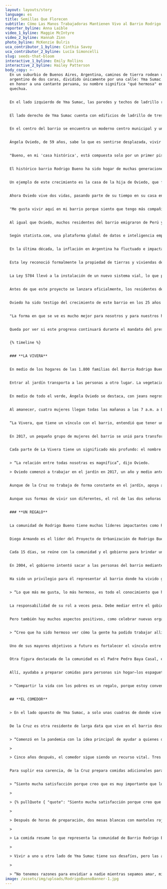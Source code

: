```yaml
---
layout: layouts/story
language: es
title: Semillas Que Florecen
subtitle: Cómo Las Manos Trabajadoras Mantienen Vivo al Barrio Rodrigo Bueno
reporter_byline: Anna Laible
video_1_byline: Maggie McIntyre
video_2_byline: Hannah Zinn
photo_byline: McKenzie Bulris
uca_contributor_1_byline: Cinthia Savoy
uca_contributor_2_byline: Lucía Simoncelli
slug: seeds-that-bloom
interactive_1_byline: Emily Rollins
interactive_2_byline: Hailey Patterson
body_copy: >-
  En un suburbio de Buenos Aires, Argentina, caminos de tierra rodean un barrio
  argentino de dos caras, dividido únicamente por una calle: Yma Sumac. Nombrada
  en honor a una cantante peruana, su nombre significa "qué hermosa" en
  quechua.​


  En el lado izquierdo de Yma Sumac, las paredes y techos de ladrillo rojo y blanco están deteriorados. Algunas familias que viven allí no tienen techo sobre sus cabezas. Su única forma de protección en mal tiempo es una lona negra colgada a siete pies de altura.​


  El lado derecho de Yma Sumac cuenta con edificios de ladrillo de tres pisos recién construidos, con una vivienda en cada nivel y balcones que las acompañan. Las familias suelen tener uno o dos refrigeradores y lavadoras, a diferencia de los del otro lado de la calle, que a menudo lavan su ropa a mano y carecen de electrodomésticos modernos.​


  En el centro del barrio se encuentra un moderno centro municipal y un parque limpio donde los niños juegan al fútbol todas las noches. Más allá de las casas, pasando la calle principal, está el paseo: una acera de concreto que da al Río de la Plata y es una representación de Buenos Aires.​


  Ángela Oviedo, de 59 años, sabe lo que es sentirse desplazada, vivir sin un verdadero sentido de hogar. Oviedo emigró de Ancash, Perú, en 1998 y ha vivido en el Barrio Rodrigo Bueno desde 1999. Su familia fue una de las primeras 40 en asentarse en lo que ahora se considera la parte histórica del barrio.​


  "Bueno, en mi 'casa histórica', está compuesta solo por un primer piso", dijo Oviedo. "Era donde solíamos vivir, solo allí. Solo primer piso".​


  El histórico barrio Rodrigo Bueno ha sido hogar de muchas generaciones como la de Oviedo. Buenos Aires alberga varias "villas miserias", incluida la más grande al norte de la ciudad, la Villa 31. Rodrigo Bueno se llama barrio por su tamaño más pequeño. Aunque la pobreza sigue siendo la norma, con la ayuda de programas sociales financiados por la ciudad y el gobierno federal, las condiciones de vida en muchas villas han mejorado.​


  Un ejemplo de este crecimiento es la casa de la hija de Oviedo, que forma parte del área urbanizada que se ha agregado en los últimos años al barrio. Sin embargo, la vida cambió para Oviedo cuando su hija, Celia, comenzó a luchar contra el alcoholismo. La relación con su hija ha sido difícil en algunos momentos, con la intervención del gobierno en la familia de Oviedo. Para Oviedo, su familia es su prioridad.​


  Ahora Oviedo vive dos vidas, pasando parte de su tiempo en su casa en la zona histórica, pero la mayor parte la pasa en la casa de su hija en la nueva parte del barrio cuando no trabaja como ama de llaves. Viviendo con cuatro de sus nietas y su hijo menor, asumió el rol de figura materna para las niñas.​


  "Me gusta vivir aquí en mi barrio porque siento que tengo más compañía, tener un país, ver a mis compatriotas", dijo. "Ahora aún más, porque mi familia ha crecido, y nada me movería de aquí".​


  Al igual que Oviedo, muchos residentes del barrio emigraron de Perú y Paraguay. Sin embargo, muchos no comparten su visión positiva de sus pobres circunstancias. Debido a la grave pobreza que enfrentan, los residentes están social y físicamente desconectados de sus barrios adyacentes. Muchas partes del barrio carecen de acceso a servicios urbanos, con altos riesgos de delincuencia y problemas de drogas que resultan en una fuerte presencia policial.​


  Según statista.com, una plataforma global de datos e inteligencia empresarial con sede en Alemania, la inflación saltó del 113,5% al 229,8% entre 2023 y 2024. Argentina actualmente ostenta el título de la tasa de inflación anual más alta del mundo.​


  En la última década, la inflación en Argentina ha fluctuado e impactado el mercado inmobiliario, incluido el Barrio Rodrigo Bueno. En marzo de 2017, se aprobó una ley para mejorar la estructura habitacional de este barrio. La Ley 5784 proporcionó fondos para la "rehabilitación, zonificación e integración social, cultural y urbana del barrio Rodrigo Bueno", según City Fix, una publicación en línea producida por el WRI Ross Center for Sustainable Cities.​


  Esta ley reconoció formalmente la propiedad de tierras y viviendas de los residentes de Rodrigo Bueno. Antes de esta ley, históricamente, los residentes que vivían en áreas de vivienda informal no eran propietarios legales del terreno sobre el que construyeron sus casas, lo que causaba que muchos temieran el desalojo y ser excluidos de los servicios municipales y oportunidades laborales. Como resultado, los residentes debían entrar y salir de sus casas a escondidas, confiando en los vecinos para vigilar sus casas mientras estaban fuera y asegurarse de que nunca quedaran vulnerables.​


  La Ley 5784 llevó a la instalación de un nuevo sistema vial, lo que permitió que los negocios aparecieran en los mapas y otorgó direcciones a los residentes. Ahora, los residentes podían recibir correo y los servicios de emergencia también podían llegar a quienes vivían dentro de Rodrigo Bueno.​


  Antes de que este proyecto se lanzara oficialmente, los residentes debían aprobarlo. El enfoque del proyecto se basaba en los principios de igualdad, integración, justicia espacial y no discriminación. Ahora conocido como el "Proyecto de Reurbanización e Integración Socio-Urbana", prioriza fortalecer la comunidad mientras urbaniza su paisaje.​


  Oviedo ha sido testigo del crecimiento de este barrio en los 25 años que ha vivido allí.​


  "La forma en que se ve es mucho mejor para nosotros y para nuestros hijos, que ahora se sienten más seguros de decir dónde viven", dijo. "Antes era diferente porque eran chocitas (pequeñas chozas construidas con materiales simples como ramas o destinadas a vivienda o refugio) y ni siquiera estábamos en un registro de tierras, así que al dar la dirección nadie la conocía o solo marcaba el lugar de emergencia. Ahora das la dirección y de inmediato el mapa te dirige al barrio. Rodrigo Bueno es más visible y mejor visto \[ahora]".​


  Queda por ver si este progreso continuará durante el mandato del presidente Javier Milei o cómo sus esfuerzos por recortar programas públicos afectarán a personas como Oviedo. Aun así, las mujeres del barrio no están esperando que la ciudad ni el gobierno federal las ayuden a mejorar su situación: están tomando medidas activas para transformar su comunidad ahora.


  {% timeline %}


  ### **LA VIVERA**


  En medio de los hogares de las 1.800 familias del Barrio Rodrigo Bueno hay algo fuera de lo común y sencillamente extraordinario.


  Entrar al jardín transporta a las personas a otro lugar. La vegetación está por todas partes, con docenas de pequeñas macetas en el suelo y sobre las mesas. Los colibríes vuelan por este oasis. Flores nativas argentinas como la flor de terciopelo, el botón azul y las salvias azules también llenan el espacio y le dan un carácter local.


  En medio de todo el verde, Ángela Oviedo se destaca, con jeans negros y una blusa rosa de manga larga. Se recoge su largo cabello negro para que no le moleste mientras trabaja. Su sonrisa ilumina cada rincón por el que pasa.


  Al amanecer, cuatro mujeres llegan todas las mañanas a las 7 a.m. a La Vivera Orgánica, o “El Jardín”, para servir a la comunidad de Rodrigo Bueno.


  “La Vivera, que tiene un vínculo con el barrio, entendió que tener un vivero las ayuda a armar su propia huerta, sus jardines, ya que todo el barrio tiene espacios muy lindos y grandes", dijo Oviedo.


  En 2017, un pequeño grupo de mujeres del barrio se unió para transformar su entorno y recuperar tradiciones. Lideradas por la cofundadora Elizabeth Cuenca, de 52 años, las mujeres iniciaron un jardín comunitario que creció hasta convertirse en un vivero agroecológico, con más de 25 especies de verduras y 50 especies de plantas nativas.


  Cada parte de La Vivera tiene un significado más profundo: el nombre es femenino porque todas las que trabajan allí son mujeres. El vínculo de amistad entre ellas es único.


  > “La relación entre todas nosotras es magnífica”, dijo Oviedo.

  > Oviedo comenzó a trabajar en el jardín en 2017, un año y medio antes de la urbanización del barrio. Cuando llegó a Argentina, no sabía plantar en macetas, así que aprendió sola. Ahora es una experta: organiza las plantas en hileras ordenadas de cuatro, lleva la cuenta de cada nueva adición con una lapicera rosa y un pequeño papel.Una de las amigas que trabaja con Oviedo en el jardín siempre le saca una sonrisa cuando la visita: Rosa de la Cruz, una mujer de mediana edad con largo cabello rojo, aros grandes y labial fucsia.


  Aunque de la Cruz no trabaja de forma constante en el jardín, apoya a las mujeres que lo hacen. Su impacto en la comunidad de Rodrigo Bueno es distinto: lidera el equipo de la cocina del Comedor del Centro de Adulto Mayor.


  Aunque sus formas de vivir son diferentes, el rol de las dos señoras es el mismo: ayudar a su comunidad ofreciendo su tiempo y sus talentos.


  ### **UN REGALO**


  La comunidad de Rodrigo Bueno tiene muchas líderes impactantes como Rosa y Ángela, pero también hay otras personas que ayudan de forma significativa.


  Diego Armando es el líder del Proyecto de Urbanización de Rodrigo Bueno. Al igual que Rosa y Ángela, Armando ha vivido en esta comunidad durante 25 años.


  Cada 15 días, se reúne con la comunidad y el gobierno para brindar un espacio donde se puedan expresar preocupaciones y quejas. Pero ese es el presente: a Rodrigo Bueno le llevó tiempo llegar hasta allí.


  En 2004, el gobierno intentó sacar a las personas del barrio mediante sobornos. Diego, junto a otros vecinos, decidió unirse en protesta. Luego de años de idas y vueltas, el gobierno comprendió que necesitaban líderes que representaran al barrio. Armando se convirtió en líder en 2024.


  Ha sido un privilegio para él representar al barrio donde ha vivido gran parte de su vida.


  > “Lo que más me gusta, lo más hermoso, es todo el conocimiento que he adquirido”, dijo. “Me gusta poder ayudar no solo a otros en Rodrigo Bueno, sino también en todo el país.”


  La responsabilidad de su rol a veces pesa. Debe mediar entre el gobierno y los vecinos e intentar complacer a ambas partes, algo que a veces es casi imposible.


  Pero también hay muchos aspectos positivos, como celebrar nuevas organizaciones del barrio. Una de ellas nació de un grupo de mujeres que querían llevar lo “orgánico” al barrio para crear un jardín accesible donde las familias pudieran generar ingresos sin salir de la comunidad. Así nació La Vivera Orgánica.


  > “Creo que ha sido hermoso ver cómo la gente ha podido trabajar allí”, dijo Armando. “Ha sido genial para dar empleo a mujeres, y eso es increíble. Creamos el jardín no solo para la comunidad, sino también para quienes están afuera, para que pudieran venir y conocer a quienes viven en el barrio.”


  Uno de sus mayores objetivos a futuro es fortalecer el vínculo entre quienes viven dentro del barrio y quienes están afuera. Aún queda mucho trabajo por hacer, como instalar un jardín de infantes y un centro para adultos mayores dentro de Rodrigo Bueno.


  Otra figura destacada de la comunidad es el Padre Pedro Baya Casal, ex sacerdote del barrio. Se mudó hace dos meses tras vivir allí cinco años. Antes trabajaba en la iglesia Nuestra Señora de la Esperanza en Puerto Madero, que tenía una capilla conectada en Rodrigo Bueno.


  Allí, ayudaba a preparar comidas para personas sin hogar—los espaguetis con carne y salsa de tomate eran los favoritos—ofreciendo un plato caliente a quienes vivían en condiciones precarias. Incluso en momentos difíciles, la experiencia de servir a los más necesitados dejó una huella que nunca olvidará.


  > “Compartir la vida con los pobres es un regalo, porque estoy convencido de que ellos tienen una confianza en Dios y una alegría de vivir que no se puede comprar,” dijo el Padre Pedro. “No hay cosas materiales que te den esa confianza en la vida y esa alegría.”


  ## **EL COMEDOR**


  > En el lado opuesto de Yma Sumac, a solo unas cuadras de donde vive Ángela Oviedo, hay un hogar lleno de comida y familia. Adentro, una gran cocina donde mujeres cocinan y se preparan para una noche agitada. En el centro, una mujer con delantal color bordó: Rosa de la Cruz.


  De la Cruz es otra residente de larga data que vive en el barrio desde 1999 y actualmente reside con sus tres hijas. En 2020, fue la impulsora del Comedor del Centro de Adulto Mayor, una cocina comunitaria creada para ofrecer comidas frescas a personas mayores durante la pandemia del COVID-19.


  > “Comenzó en la pandemia con la idea principal de ayudar a quienes debían quedarse adentro, que eran principalmente los ancianos,” dijo Elena Vera, prima de de la Cruz. “El valor principal del comedor es el amor al prójimo, y eso incluye a todos.”

  >

  > Cinco años después, el comedor sigue siendo un recurso vital. Tres veces por semana, un equipo de seis mujeres liderado por Cruz sirve comida a 80 señores o jubilados del barrio. Muchos de ellos viven aislados y con acceso limitado a alimentos frescos. El gobierno brinda un pequeño presupuesto mensual para alimentos, pero no alcanza para cubrir todo el mes.


  Para suplir esa carencia, de la Cruz prepara comidas adicionales para vender y usa los ingresos para comprar más alimentos. A pesar de los desafíos financieros y las limitaciones gubernamentales, el comedor sigue firme.


  > “Siento mucha satisfacción porque creo que es muy importante que los adultos tengan un plato de comida los fines de semana, porque la mayoría están solos,” dijo de la Cruz.

  >

  > {% pullQuote { "quote": "Siento mucha satisfacción porque creo que es muy importante que los adultos tengan un plato de comida los fines de semana, porque la mayoría están solos.", "attribution": "Rosa de la Cruz" } %}

  >

  > Después de horas de preparación, dos mesas blancas con manteles rojos y blancos se colocan afuera del comedor, con sillas a ambos lados. Una por una, las cocineras rellenan las papas con lechuga, carne, huevo y aceitunas antes de hervirlas para hacer Papa Rellena. Una vez listas, los miembros de la comunidad rezan y comparten la comida. Luego, se sirve té de yerba mate acompañado de galletas magdalenas.

  >

  > La comida resume lo que representa la comunidad de Barrio Rodrigo Bueno: crear una pequeña comunidad dentro del vecindario más grande, apoyándose entre sí mediante iniciativas como La Vivera Orgánica y el Comedor del Centro de Adulto Mayor.

  >

  > Vivir a uno u otro lado de Yma Sumac tiene sus desafíos, pero las amistades forjadas entre las mujeres de ambos lados están hechas para perdurar.

  >

  > “No tenemos razones para envidiar a nadie mientras sepamos amar, mientras queramos respirar este aire puro que, gracias a Dios, recibimos todos los días,” dijo Ángela Oviedo. “Para mí, el vivero es aire puro. Es naturaleza. Tenemos que estar agradecidos por eso todos los días."
image: /assets/img/uploads/RodrigoBuenoBanner-1.jpg
---
```

